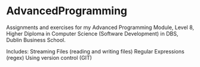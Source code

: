 # AdvancedProgramming

Assignments and exercises for my Advanced Programming Module, Level 8, Higher Diploma in Computer Science (Software Development) 
in DBS, Dublin Business School.

Includes:
Streaming Files (reading and writing files)
Regular Expressions (regex)
Using version control (GIT)
